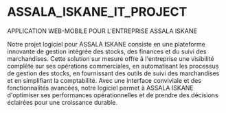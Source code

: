 # ASSALA_ISKANE_IT_PROJECT
APPLICATION WEB-MOBILE POUR L'ENTREPRISE ASSALA ISKANE

Notre projet logiciel pour ASSALA ISKANE consiste en une plateforme innovante de gestion intégrée des stocks, des finances et du suivi des marchandises. Cette solution sur mesure offre à l'entreprise une visibilité complète sur ses opérations commerciales, en automatisant les processus de gestion des stocks, en fournissant des outils de suivi des marchandises et en simplifiant la comptabilité. Avec une interface conviviale et des fonctionnalités avancées, notre logiciel permet à ASSALA ISKANE d'optimiser ses performances opérationnelles et de prendre des décisions éclairées pour une croissance durable.
